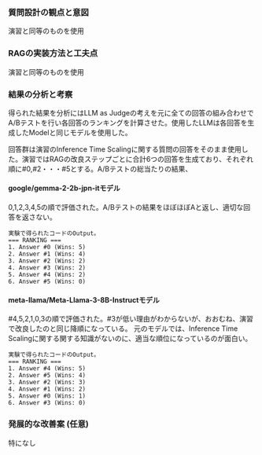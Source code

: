 ### 質問設計の観点と意図
演習と同等のものを使用

### RAGの実装方法と工夫点
演習と同等のものを使用

### 結果の分析と考察
得られた結果を分析にはLLM as Judgeの考えを元に全ての回答の組み合わせでA/Bテストを行い各回答のランキングを計算させた。使用したLLMは各回答を生成したModelと同じモデルを使用した。

回答群は演習のInference Time Scalingに関する質問の回答をそのまま使用した。演習ではRAGの改良ステップごとに合計6つの回答を生成ており、それぞれ順に#0,#2・・・#5とする。A/Bテストの総当たりの結果、
#### google/gemma-2-2b-jpn-itモデル
0,1,2,3,4,5の順で評価された。A/Bテストの結果をほぼほぼAと返し、適切な回答を返さない。
```
実験で得られたコードのOutput。
=== RANKING ===
1. Answer #0 (Wins: 5)
2. Answer #1 (Wins: 4)
3. Answer #2 (Wins: 2)
4. Answer #3 (Wins: 2)
5. Answer #4 (Wins: 2)
6. Answer #5 (Wins: 0)
```

#### meta-llama/Meta-Llama-3-8B-Instructモデル
#4,5,2,1,0,3の順で評価された。#3が低い理由がわからないが、おおむね、演習で改良したのと同じ降順になっている。
元のモデルでは、Inference Time Scalingに関する関する知識がないのに、適当な順位になっているのが面白い。
```
実験で得られたコードのOutput。
=== RANKING ===
1. Answer #4 (Wins: 5)
2. Answer #5 (Wins: 4)
3. Answer #2 (Wins: 3)
4. Answer #1 (Wins: 2)
5. Answer #0 (Wins: 1)
6. Answer #3 (Wins: 0)
```
### 発展的な改善案 (任意)
特になし